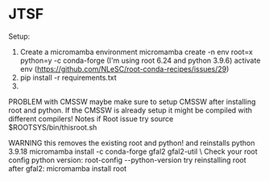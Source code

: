 # JTSF

Setup:
1) Create a micromamba environment 
micromamba create -n env root=x python=y -c conda-forge (I'm using root 6.24 and python 3.9.6)
activate env (https://github.com/NLeSC/root-conda-recipes/issues/29)
3) pip install -r requirements.txt
4)

PROBLEM with CMSSW maybe make sure to setup CMSSW after installing root and python. If the CMSSW is already setup it might be compiled with different compilers!
Notes
if Root issue
try source $ROOTSYS/bin/thisroot.sh

WARNING this removes the existing root and python! and reinstalls python 3.9.18
micromamba install -c conda-forge gfal2 gfal2-util \\
Check your root config python version:
root-config --python-version
try reinstalling root after gfal2:
micromamba install root

